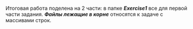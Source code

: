 Итоговая работа поделена на 2 части: в папке ***Exercise1*** все для первой части задания. ***Файлы лежащие в корне*** относятся к задаче с массивами строк. 
